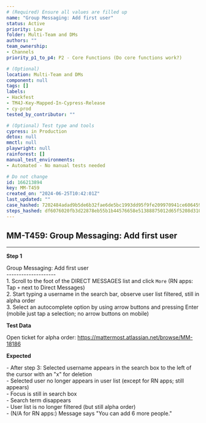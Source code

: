 ```yaml
---
# (Required) Ensure all values are filled up
name: "Group Messaging: Add first user"
status: Active
priority: Low
folder: Multi-Team and DMs
authors: ""
team_ownership:
- Channels
priority_p1_to_p4: P2 - Core Functions (Do core functions work?)

# (Optional)
location: Multi-Team and DMs
component: null
tags: []
labels:
- Hackfest
- TM4J-Key-Mapped-In-Cypress-Release
- cy-prod
tested_by_contributor: ""

# (Optional) Test type and tools
cypress: in Production
detox: null
mmctl: null
playwright: null
rainforest: []
manual_test_environments:
- Automated - No manual tests needed

# Do not change
id: 166213894
key: MM-T459
created_on: "2024-06-25T10:42:01Z"
last_updated: ""
case_hashed: 7202484adad9b5de6b32fae6de5bc1993dd95f9fe209970941ce60645982ad45cd8cb1f8489a2ebab38f8800bb7af2ab
steps_hashed: df6076020fb3d22878eb55b1b44576658e51388875012d65f5208d310d53cfd9108079850ea358e541681370ddb251f8
---
```


<!-- (Auto-generated) Based on frontmatter's "key" and "name" -->

## MM-T459: Group Messaging: Add first user

---

**Step 1**

Group Messaging: Add first user\
\--------------------\
1\. Scroll to the foot of the DIRECT MESSAGES list and click `More` (RN apps: Tap `+` next to Direct Messages)\
2\. Start typing a username in the search bar, observe user list filtered, still in alpha order\
3\. Select an autocomplete option by using arrow buttons and pressing Enter (mobile just tap a selection; no arrow buttons on mobile)

**Test Data**

Open ticket for alpha order: <https://mattermost.atlassian.net/browse/MM-18186>

**Expected**

\- After step 3: Selected username appears in the search box to the left of the cursor with an "x" for deletion\
\- Selected user no longer appears in user list (except for RN apps; still appears)\
\- Focus is still in search box\
\- Search term disappears\
\- User list is no longer filtered (but still alpha order)\
\- (N/A for RN apps:) Message says "You can add 6 more people."
